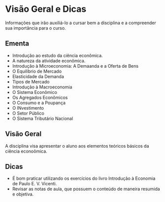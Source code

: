 # Visão Geral e Dicas

Informações que irão auxiliá-lo a cursar bem a disciplina e a compreender sua importância para o curso.

## Ementa

- Introdução ao estudo da ciência econômica.
- A natureza da atividade econômica.
- Introdução à Microeconomia: A Demaanda e a Oferta de Bens
- O Equilíbrio de Mercado
- Elasticidade da Demanda
- Tipos de Mercado
- Introdução à Macroeconomia
- O Sistema Econômico
- Os Agregados Econômicos
- O Consumo e a Poupança
- O INvestimento
- O Setor Público
- O Sistema Tributário Nacional

## Visão Geral 

A disciplina visa apresentar o aluno aos elementos teóricos básicos da ciência econoômica.

## Dicas

- É bom praticar utilizando os exercícios do livro Introdução à Economia de Paulo E. V. Vicenti.
- Revisar as notas de aula, que possuem o conteúdo de maneira resumida e objetiva.
